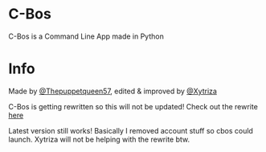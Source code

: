 # C-Bos

C-Bos is a Command Line App made in Python

# Info

Made by [@Thepuppetqueen57](https://github.com/Thepuppetqueen57), edited & improved by [@Xytriza](https://github.com/Xytriza)

C-Bos is getting rewritten so this will not be updated! Check out the rewrite [here](https://github.com/The-Puppet-Studios/C-Bos)

Latest version still works! Basically I removed account stuff so cbos could launch. Xytriza will not be helping with the rewrite btw.
